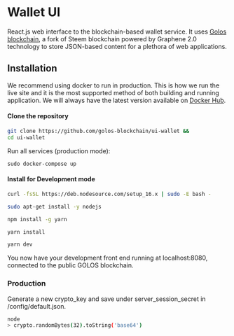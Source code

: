 # Wallet UI

React.js web interface to the blockchain-based wallet service. It uses [Golos blockchain](https://github.com/golos-blockchain/chain-node), a fork of Steem blockchain powered by Graphene 2.0 technology to store JSON-based content for a plethora of web applications. 

## Installation

We recommend using docker to run in production. This is how we run the live site and it is the most supported method of both building and running application. We will always have the latest version available on [Docker Hub](https://hub.docker.com/r/golosblockchain/wallet-ui/tags).

#### Clone the repository
```bash
git clone https://github.com/golos-blockchain/ui-wallet &&
cd ui-wallet
```

Run all services (production mode):
```
sudo docker-compose up
```

#### Install for Development mode

```bash
curl -fsSL https://deb.nodesource.com/setup_16.x | sudo -E bash -

sudo apt-get install -y nodejs

npm install -g yarn

yarn install

yarn dev
```

You now have your development front end running at localhost:8080, connected to the public GOLOS blockchain.

### Production
Generate a new crypto_key and save under server_session_secret in /config/default.json.

```bash
node
> crypto.randomBytes(32).toString('base64')
```
